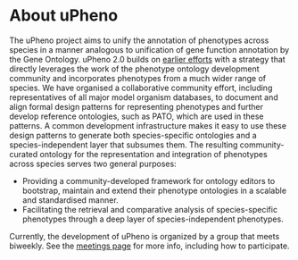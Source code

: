 # About uPheno

The uPheno project aims to unify the annotation of phenotypes across species in a manner analogous to unification of gene function annotation by the Gene Ontology.
uPheno 2.0 builds on [earlier efforts](https://f1000research.com/articles/2-30/v2) with a strategy that directly leverages the work of the phenotype ontology development community and incorporates phenotypes from a much wider range of species.
We have organised a collaborative community effort, including representatives of all major model organism databases, to document and align formal design patterns for representing phenotypes and further develop reference ontologies, such as PATO, which are used in these patterns.
A common development infrastructure makes it easy to use these design patterns to generate both species-specific ontologies and a species-independent layer that subsumes them.
The resulting community-curated ontology for the representation and integration of phenotypes across species serves two general purposes:  
- Providing a community-developed framework for ontology editors to bootstrap, maintain and extend their phenotype ontologies in a scalable and standardised manner.  
- Facilitating the retrieval and comparative analysis of species-specific phenotypes through a deep layer of species-independent phenotypes.

Currently, the development of uPheno is organized by a group that meets biweekly. See the [meetings page](/upheno/organization/meetings/) for more info, including how to participate.
